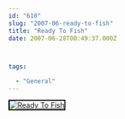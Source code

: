 ```yaml
---
id: "610"
slug: "2007-06-ready-to-fish"
title: "Ready To Fish"
date: 2007-06-28T00:49:37.000Z



tags:

  - "General"
---
```

<div class="sqs-html-content">
  <div style="float: left; margin-right: 10px; margin-bottom: 10px;"> <a href="http://www.flickr.com/photos/mclazarus/649732381/" title="Ready To Fish"><img src="http://farm2.static.flickr.com/1306/649732381_a8c536023b_m.jpg" alt="Ready To Fish" style="border: solid 2px #000000;" /></a>
</div>
<p><br clear="all" /></p>
</div>
